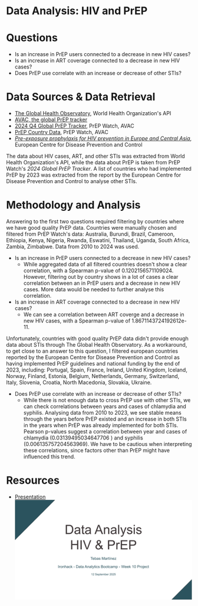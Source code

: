 # Data Analysis: HIV and PrEP

# Questions
- Is an increase in PrEP users connected to a decrease in new HIV cases?
- Is an increase in ART coverage connected to a decrease in new HIV cases?
- Does PrEP use correlate with an increase or decrease of other STIs?

# Data Sources & Data Retrieval
- [The Global Health Observatory](https://www.who.int/data/gho/info/gho-odata-api), World Health Organization's API
- [AVAC, the global PrEP tracker](https://data.prepwatch.org/)
- [2024 Q4 Global PrEP Tracker](https://www.prepwatch.org/resources/global-prep-tracker/), PrEP Watch, AVAC
- [PrEP Country Data](https://www.prepwatch.org/data-by-country/), PrEP Watch, AVAC
- [*Pre-exposure prophylaxis for HIV prevention in Europe and Central Asia*](https://www.ecdc.europa.eu/en/publications-data/pre-exposure-prophylaxis-hiv-prevention-europe-and-central-asia-monitoring), European Centre for Disease Prevention and Control

The data about HIV cases, ART, and other STIs was extracted from World Health Organization's API, while the data about PrEP is taken from PrEP Watch's *2024 Global PrEP Tracker*. A list of countries who had implemented PrEP by 2023 was extracted from the report by the European Centre for Disease Prevention and Control to analyse other STIs.

# Methodology and Analysis
Answering to the first two questions required filtering by countries where we have good quality PrEP data. Countries were manually chosen and filtered from PrEP Watch's data: Australia, Burundi, Brazil, Cameroon, Ethiopia, Kenya, Nigeria, Rwanda, Eswatini, Thailand, Uganda, South Africa, Zambia, Zimbabwe. Data from 2010 to 2024 was used.
- Is an increase in PrEP users connected to a decrease in new HIV cases?
  - While aggregated data of all filtered countries doesn't show a clear correlation, with a Spearman p-value of 0.1202156571109024. However, filtering out by country shows in a lot of cases a clear correlation between an in PrEP users and a decrease in new HIV cases. More data would be needed to further analyse this correlation.
- Is an increase in ART coverage connected to a decrease in new HIV cases?
  - We can see a correlation between ART coverge and a decrease in new HIV cases, with a Spearman p-value of 1.8671143724192612e-11.

Unfortunately, countries with good quality PrEP data didn't provide enough data about STIs through The Global Health Observatory. As a workaround, to get close to an answer to this question, I filtered european countries reported by the European Centre for Disease Prevention and Control as having implemented PrEP guidelines and national funding by the end of 2023, including: Portugal, Spain, France, Ireland, United Kingdom, Iceland, Norway, Finland, Estonia, Belgium, Netherlands, Germany, Switzerland, Italy, Slovenia, Croatia, North Macedonia, Slovakia, Ukraine.
- Does PrEP use correlate with an increase or decrease of other STIs?
  - While there is not enough data to cross PrEP use with other STIs, we can check correlations between years and cases of chlamydia and syphilis. Analysing data from 2010 to 2023, we see stable means through the years before PrEP existed and an increase in both STIs in the years when PrEP was already implemented for both STIs. Pearson p-values suggest a correlation between year and cases of chlamydia (0.03139495034647706
) and syphilis (0.006135757204563969). We have to be cautious when interpreting these correlations, since factors other than PrEP might have influenced this trend.

# Resources
- [Presentation](https://docs.google.com/presentation/d/1zKthNErTzIAfMiB7lGBkzrYkgW3oh-fI48qB_Uye-eE/edit?usp=sharing)
[![Presentation](images/presentation.svg)](https://docs.google.com/presentation/d/1zKthNErTzIAfMiB7lGBkzrYkgW3oh-fI48qB_Uye-eE/edit?usp=sharing)